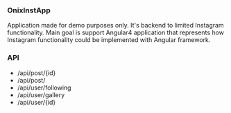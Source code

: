 ### OnixInstApp

Application made for demo purposes only. It's backend to limited Instagram functionality.
Main goal is support Angular4 application that represents how Instagram functionality could be implemented with Angular framework.

### API

 - /api/post/{id}
 - /api/post/
 - /api/user/following
 - /api/user/gallery
 - /api/user/{id}

